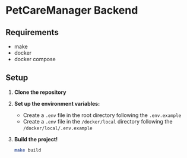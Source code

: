 # PetCareManager Backend

## Requirements
- make
- docker
- docker compose

## Setup

1. **Clone the repository**
2. **Set up the environment variables:**
    
    - Create a `.env` file in the root directory following the `.env.example`
    - Create a `.env` file in the `/docker/local` directory following the `/docker/local/.env.example`

3. **Build the project!**
    ~~~sh
    make build
    ~~~

